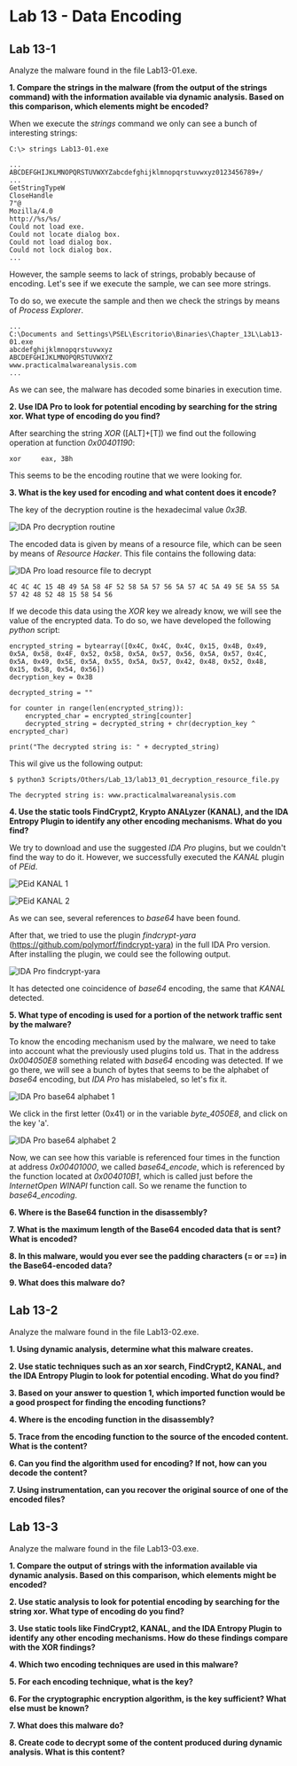 # Lab 13 - Data Encoding

## Lab 13-1

Analyze the malware found in the file Lab13-01.exe.

**1. Compare the strings in the malware (from the output of the strings command) with the information available via dynamic analysis. Based on this comparison, which elements might be encoded?**

When we execute the _strings_ command we only can see a bunch of interesting strings:

```
C:\> strings Lab13-01.exe

...
ABCDEFGHIJKLMNOPQRSTUVWXYZabcdefghijklmnopqrstuvwxyz0123456789+/
...
GetStringTypeW
CloseHandle
7"@
Mozilla/4.0
http://%s/%s/
Could not load exe.
Could not locate dialog box.
Could not load dialog box.
Could not lock dialog box.
...
```

However, the sample seems to lack of strings, probably because of encoding. Let's see if we execute the sample, we can see more strings.

To do so, we execute the sample and then we check the strings by means of _Process Explorer_.

```
...
C:\Documents and Settings\PSEL\Escritorio\Binaries\Chapter_13L\Lab13-01.exe
abcdefghijklmnopqrstuvwxyz
ABCDEFGHIJKLMNOPQRSTUVWXYZ
www.practicalmalwareanalysis.com
...
```

As we can see, the malware has decoded some binaries in execution time.

**2. Use IDA Pro to look for potential encoding by searching for the string xor. What type of encoding do you find?**

After searching the string _XOR_ ([ALT]+[T]) we find out the following operation at function _0x00401190_:

```
xor     eax, 3Bh
```

This seems to be the encoding routine that we were looking for.

**3. What is the key used for encoding and what content does it encode?**

The key of the decryption routine is the hexadecimal value _0x3B_.

![_IDA Pro_ decryption routine](../Pictures/Lab_13/lab_13-01_2_ida_pro_1.png)

The encoded data is given by means of a resource file, which can be seen by means of _Resource Hacker_. This file contains the following data:

![_IDA Pro_ load resource file to decrypt](../Pictures/Lab_13/lab_13-01_2_ida_pro_2.png)

```
4C 4C 4C 15 4B 49 5A 58 4F 52 58 5A 57 56 5A 57 4C 5A 49 5E 5A 55 5A 57 42 48 52 48 15 58 54 56
```

If we decode this data using the _XOR_ key we already know, we will see the value of the encrypted data. To do so, we have developed the following _python_ script:

```
encrypted_string = bytearray([0x4C, 0x4C, 0x4C, 0x15, 0x4B, 0x49, 0x5A, 0x58, 0x4F, 0x52, 0x58, 0x5A, 0x57, 0x56, 0x5A, 0x57, 0x4C, 0x5A, 0x49, 0x5E, 0x5A, 0x55, 0x5A, 0x57, 0x42, 0x48, 0x52, 0x48, 0x15, 0x58, 0x54, 0x56])
decryption_key = 0x3B

decrypted_string = ""

for counter in range(len(encrypted_string)):
	encrypted_char = encrypted_string[counter]
	decrypted_string = decrypted_string + chr(decryption_key ^ encrypted_char)

print("The decrypted string is: " + decrypted_string)
```

This wil give us the following output:

```
$ python3 Scripts/Others/Lab_13/lab13_01_decryption_resource_file.py

The decrypted string is: www.practicalmalwareanalysis.com
```

**4. Use the static tools FindCrypt2, Krypto ANALyzer (KANAL), and the IDA Entropy Plugin to identify any other encoding mechanisms. What do you find?**

We try to download and use the suggested _IDA Pro_ plugins, but we couldn't find the way to do it. However, we successfully executed the _KANAL_ plugin of _PEid_.

![_PEid_ _KANAL_ 1](../Pictures/Lab_13/lab_13-01_4_peid_1.png)

![_PEid_ _KANAL_ 2](../Pictures/Lab_13/lab_13-01_4_peid_2.png)

As we can see, several references to _base64_ have been found.

After that, we tried to use the plugin _findcrypt-yara_ (https://github.com/polymorf/findcrypt-yara) in the full IDA Pro version. After installing the plugin, we could see the following output.

![_IDA Pro_ _findcrypt-yara_](../Pictures/Lab_13/lab_13-01_4_ida_pro_1.png)

It has detected one coincidence of _base64_ encoding, the same that _KANAL_ detected.

**5. What type of encoding is used for a portion of the network traffic sent by the malware?**

To know the encoding mechanism used by the malware, we need to take into account what the previously used plugins told us. That in the address _0x004050E8_ something related with _base64_ encoding was detected. If we go there, we will see a bunch of bytes that seems to be the alphabet of _base64_ encoding, but _IDA Pro_ has mislabeled, so let's fix it.

![_IDA Pro_ _base64_ alphabet 1](../Pictures/Lab_13/lab_13-01_5_ida_pro_1.png)

We click in the first letter (0x41) or in the variable _byte_4050E8_, and click on the key 'a'.

![_IDA Pro_ _base64_ alphabet 2](../Pictures/Lab_13/lab_13-01_5_ida_pro_2.png)

Now, we can see how this variable is referenced four times in the function at address _0x00401000_, we called _base64_encode_, which is referenced by the function located at _0x004010B1_, which is called just before the _InternetOpen_ _WINAPI_ function call. So we rename the function to _base64_encoding_.

**6. Where is the Base64 function in the disassembly?**

**7. What is the maximum length of the Base64 encoded data that is sent? What is encoded?**

**8. In this malware, would you ever see the padding characters (= or ==) in the Base64-encoded data?**

**9. What does this malware do?**

## Lab 13-2

Analyze the malware found in the file Lab13-02.exe.

**1. Using dynamic analysis, determine what this malware creates.**

**2. Use static techniques such as an xor search, FindCrypt2, KANAL, and the IDA Entropy Plugin to look for potential encoding. What do you find?**

**3. Based on your answer to question 1, which imported function would be a good prospect for finding the encoding functions?**

**4. Where is the encoding function in the disassembly?**

**5. Trace from the encoding function to the source of the encoded content. What is the content?**

**6. Can you find the algorithm used for encoding? If not, how can you decode the content?**

**7. Using instrumentation, can you recover the original source of one of the encoded files?**

## Lab 13-3

Analyze the malware found in the file Lab13-03.exe.

**1. Compare the output of strings with the information available via dynamic analysis. Based on this comparison, which elements might be encoded?**

**2. Use static analysis to look for potential encoding by searching for the string xor. What type of encoding do you find?**

**3. Use static tools like FindCrypt2, KANAL, and the IDA Entropy Plugin to identify any other encoding mechanisms. How do these findings compare with the XOR findings?**

**4. Which two encoding techniques are used in this malware?**

**5. For each encoding technique, what is the key?**

**6. For the cryptographic encryption algorithm, is the key sufficient? What else must be known?**

**7. What does this malware do?**

**8. Create code to decrypt some of the content produced during dynamic analysis. What is this content?**
